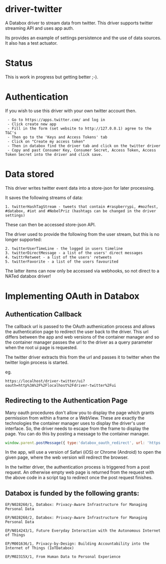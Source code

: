 # driver-twitter

A Databox driver to stream data from twitter. This driver supports twitter streaming API and uses app auth.

Its provides an example of settings persistence and the use of data sources. It also has a test actuator.


# Status

This is work in progress but getting better ;-).

# Authentication

If you wish to use this driver with your own twitter account then.

     - Go to https://apps.twitter.com/ and log in
     - Click create new app
     - Fill in the form (set website to http://127.0.0.1) agree to the T&C's
     - Then go to the 'Keys and Access Tokens' tab
     - Click on "Create my access token"
     - Then in databox find the driver tab and click on the twitter driver
     - Copy and past Consumer Key, Consumer Secret, Access Token, Access Token Secret into the driver and click save.

# Data stored
This driver writes twitter event data into a store-json for later processing.

It saves the following streams of data:

    1. twitterHashTagStream - tweets that contain #raspberrypi, #mozfest, #databox, #iot and #NobelPriz (hashtags can be changed in the driver settings)

These can then be accessed store-json API.

The driver used to provide the following from the user stream, but this
is no longer supported:

    2. twitterUserTimeLine - the logged in users timeline
    3. twitterDirectMessage - a list of the users' direct messages
    4. twittrRetweet - a list of the users' retweets
    5. twitterFavorite - a list of the users favourited

The latter items can now only be accessed via webhooks, so not direct to
a NATed databox driver!


# Implementing OAuth in Databox


## Authentication Callback

The callback url is passed to the OAuth authenication process and allows the authentication page to redirect the user
back to the driver. This url differs between the app and web versions of the container manager and so the container
manager passes the url to the driver as a query parameter when the root ui page is requested.

The twitter driver extracts this from the url and passes it to twitter when the twitter login process is started.

eg.
```
https://localhost/driver-twitter/ui?oauth=http%3A%2F%2Flocalhost%2Fdriver-twitter%2Fui
```

## Redirecting to the Authentication Page

Many oauth procedures don't allow you to display the page which grants permission from within a frame or a WebView.
These are exactly the technologies the container manager uses to display the driver's user interface. So, the driver
needs to escape from the frame to display the page. You can do this by posting a message to the container manager.

```javascript
window.parent.postMessage({ type:'databox_oauth_redirect', url: 'https://api.twitter.com/oauth/authenticate?oauth_token=' + token}, '*');
```

In the app, will use a version of Safari (iOS) or Chrome (Android) to open the given page, where the web version will
redirect the browser.

In the twitter driver, the authentication process is triggered from a post request. An otherwise empty web page is
returned from the request with the above code in a script tag to redirect once the post request finishes.

## Databox is funded by the following grants:

```
EP/N028260/1, Databox: Privacy-Aware Infrastructure for Managing Personal Data

EP/N028260/2, Databox: Privacy-Aware Infrastructure for Managing Personal Data

EP/N014243/1, Future Everyday Interaction with the Autonomous Internet of Things

EP/M001636/1, Privacy-by-Design: Building Accountability into the Internet of Things (IoTDatabox)

EP/M02315X/1, From Human Data to Personal Experience

```